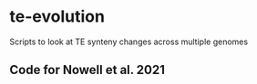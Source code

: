# te-evolution
Scripts to look at TE synteny changes across multiple genomes

## Code for Nowell et al. 2021
